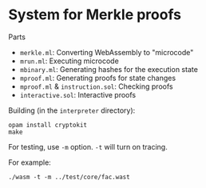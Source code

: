 # System for Merkle proofs

Parts
 * `merkle.ml`: Converting WebAssembly to "microcode"
 * `mrun.ml`: Executing microcode
 * `mbinary.ml`: Generating hashes for the execution state
 * `mproof.ml`: Generating proofs for state changes
 * `mproof.ml` & `instruction.sol`: Checking proofs
 * `interactive.sol`: Interactive proofs

Building (in the `interpreter` directory):
```
opam install cryptokit
make
```

For testing, use `-m` option. `-t` will turn on tracing.

For example:
```
./wasm -t -m ../test/core/fac.wast
```


